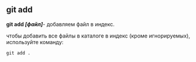 ## git add

**git add *[файл]***- добавляем файл в индекс.

чтобы добавить все файлы в каталоге в индекс (кроме игнорируемых), используйте команду: 

`git add .`  